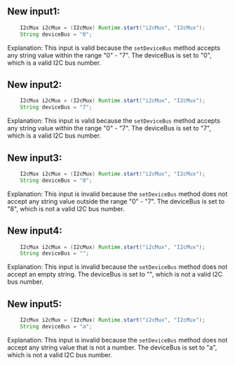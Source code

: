 ## New input1:
```java
    I2cMux i2cMux = (I2cMux) Runtime.start("i2cMux", "I2cMux");
    String deviceBus = "0";
```
Explanation: This input is valid because the `setDeviceBus` method accepts any string value within the range "0" - "7". The deviceBus is set to "0", which is a valid I2C bus number.

## New input2:
```java
    I2cMux i2cMux = (I2cMux) Runtime.start("i2cMux", "I2cMux");
    String deviceBus = "7";
```
Explanation: This input is valid because the `setDeviceBus` method accepts any string value within the range "0" - "7". The deviceBus is set to "7", which is a valid I2C bus number.

## New input3:
```java
    I2cMux i2cMux = (I2cMux) Runtime.start("i2cMux", "I2cMux");
    String deviceBus = "8";
```
Explanation: This input is invalid because the `setDeviceBus` method does not accept any string value outside the range "0" - "7". The deviceBus is set to "8", which is not a valid I2C bus number.

## New input4:
```java
    I2cMux i2cMux = (I2cMux) Runtime.start("i2cMux", "I2cMux");
    String deviceBus = "";
```
Explanation: This input is invalid because the `setDeviceBus` method does not accept an empty string. The deviceBus is set to "", which is not a valid I2C bus number.

## New input5:
```java
    I2cMux i2cMux = (I2cMux) Runtime.start("i2cMux", "I2cMux");
    String deviceBus = "a";
```
Explanation: This input is invalid because the `setDeviceBus` method does not accept any string value that is not a number. The deviceBus is set to "a", which is not a valid I2C bus number.
